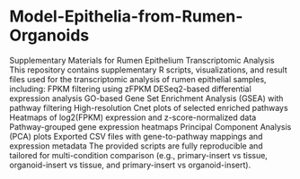 # Model-Epithelia-from-Rumen-Organoids
Supplementary Materials for Rumen Epithelium Transcriptomic Analysis
This repository contains supplementary R scripts, visualizations, and result files used for the transcriptomic analysis of rumen epithelial samples, including:
FPKM filtering using zFPKM
DESeq2-based differential expression analysis
GO-based Gene Set Enrichment Analysis (GSEA) with pathway filtering
High-resolution Cnet plots of selected enriched pathways
Heatmaps of log2(FPKM) expression and z-score-normalized data
Pathway-grouped gene expression heatmaps
Principal Component Analysis (PCA) plots
Exported CSV files with gene-to-pathway mappings and expression metadata
The provided scripts are fully reproducible and tailored for multi-condition comparison (e.g., primary-insert vs tissue, organoid-insert vs tissue, and primary-insert vs organoid-insert).
